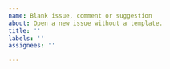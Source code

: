 ```yaml
---
name: Blank issue, comment or suggestion
about: Open a new issue without a template.
title: ''
labels: ''
assignees: ''

---
```




